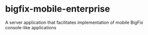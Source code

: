 # bigfix-mobile-enterprise
A server application that facilitates implementation of mobile BigFix console-like applications


